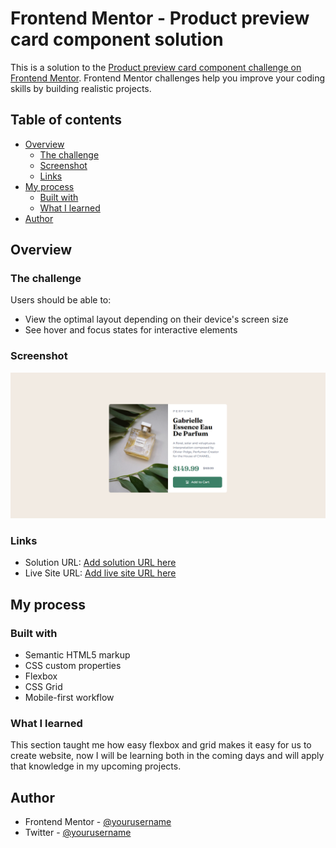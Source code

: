 # Frontend Mentor - Product preview card component solution

This is a solution to the [Product preview card component challenge on Frontend Mentor](https://www.frontendmentor.io/challenges/product-preview-card-component-GO7UmttRfa). Frontend Mentor challenges help you improve your coding skills by building realistic projects. 

## Table of contents

- [Overview](#overview)
  - [The challenge](#the-challenge)
  - [Screenshot](#screenshot)
  - [Links](#links)
- [My process](#my-process)
  - [Built with](#built-with)
  - [What I learned](#what-i-learned)
- [Author](#author)

## Overview

### The challenge

Users should be able to:

- View the optimal layout depending on their device's screen size
- See hover and focus states for interactive elements

### Screenshot

![](./Screenshot.png)

### Links

- Solution URL: [Add solution URL here](https://www.frontendmentor.io/solutions/productreviewcard-77t2Eaybs4)
- Live Site URL: [Add live site URL here](https://udaymishra04.github.io/Product-review-cart/)

## My process

### Built with

- Semantic HTML5 markup
- CSS custom properties
- Flexbox
- CSS Grid
- Mobile-first workflow

### What I learned

This section taught me how easy flexbox and grid makes it easy for us to create website, now I will be learning both in the coming days and will apply that knowledge in my upcoming projects.

## Author

- Frontend Mentor - [@yourusername](https://www.frontendmentor.io/profile/udaymishra04)
- Twitter - [@yourusername](https://www.twitter.com/uudaymishraa)
